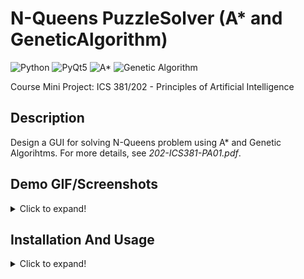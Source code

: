 # N-Queens PuzzleSolver (A* and GeneticAlgorithm) 
   ![Python](https://img.shields.io/badge/-Python-black?style=flat&logo=python)
   ![PyQt5](https://img.shields.io/badge/-PyQt5-black?style=flat&logo=qt)
   ![A*](https://img.shields.io/badge/-A*%20Algorithm-f0806c?style=flat)
   ![Genetic Algorithm](https://img.shields.io/badge/-Genetic%20Algorithm-g0806c?style=flat)
   
   Course Mini Project: ICS 381/202 - Principles of Artificial Intelligence

## Description
   Design a GUI for solving N-Queens problem using A* and Genetic Algorihtms. For more details, see *202-ICS381-PA01.pdf*.
   
## Demo GIF/Screenshots
<details>
   <summary>Click to expand!</summary>
   
   GUI demo:

   ![](readme_res//demo.gif)

   **Note:** We can use the algorithms as a text-based instead of GUI. Under ````algorithms/```` folder, run the corresponding algorithms by calling static functions
   ````RunAStarAlgorithm.run_a_star()```` for A* and ````RunGeneticAlgorithm.run_ga()```` for Genetic algorithm and pass their parameters. One additional task has to be
   done if you are using text-based UI i.e. create a folder called ````states_images```` (this folder stores the images of states).

   Screenshots of A* and Genetic Algorithm (Text-based UI):
   
   <img src="readme_res//TextBasedUI-AStar.png" width="500"/>
   
   <img src="readme_res//TextBasedUI-GeneticAlgorithm.png" width="500"/>
   
   >*I recommend using text-based UI for an in-depth comparative study.*
      
</details>
   
## Installation And Usage
<details>
  <summary>Click to expand!</summary>
   
  1. Installation
   - Download/clone this repository. Then open terminal (make sure you are in the project's directory).
   - Create a virtual environment using the command ````py -m venv yourVenvName```` and activate it using ````yourVenvName\Scripts\activate.bat````.
   - Then run the following command ````pip install -r requirements.txt````. With this, all the dependencies will be installed in your virtual environment. 

   > **Note:** *If any dependency is missing or an error shows up, install it using ````pip install moduleName````*.

  2. Usage
      - Open your project folder and go to the terminal and activate your virtual environment. 
      - Run PA1.py file.
     
</details>

